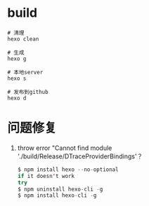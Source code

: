 # build

```shell
# 清理
hexo clean

# 生成
hexo g

# 本地server
hexo s

# 发布到github
hexo d
```


# 问题修复

1. throw error "Cannot find module './build/Release/DTraceProviderBindings'？
    ```java
    $ npm install hexo --no-optional
    if it doesn't work
    try
    $ npm uninstall hexo-cli -g
    $ npm install hexo-cli -g
 
    ```
